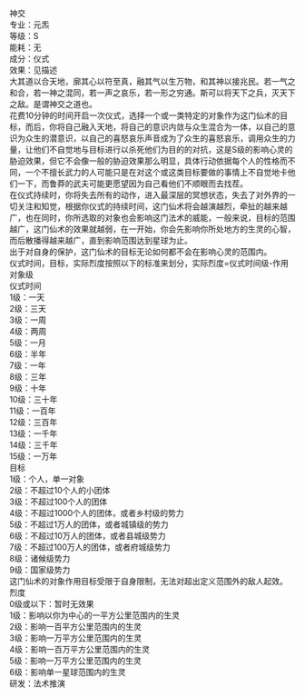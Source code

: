 <title>S级通用仙术</title>
<meta name="GENERATOR" content="WinCHM">
<meta http-equiv="Content-Type" content="text/html; charset=gb2312">
<br>神交
<br>专业：元炁
<br>等级：S
<br>能耗：无
<br>成分：仪式
<br>效果：见描述
<br>大其道以合天地，廓其心以符至真，融其气以生万物，和其神以接兆民。若一气之和合，若一神之混同，若一声之哀乐，若一形之穷通。斯可以将天下之兵，灭天下之敌。是谓神交之道也。
<br>花费10分钟的时间开启一次仪式，选择一个或一类特定的对象作为这门仙术的目标，而后，你将自己融入天地，将自己的意识内敛与众生混合为一体，以自己的意识为众生的潜意识，以自己的喜怒哀乐声音成为了众生的喜怒哀乐，调用众生的力量，让他们不自觉地与目标进行以杀死他们为目的的对抗，这是S级的影响心灵的胁迫效果，但它不会像一般的胁迫效果那么明显，具体行动依据每个人的性格而不同，一个不擅长武力的人可能只是在对这个或这类目标要做的事情上不自觉地卡他们一下，而鲁莽的武夫可能更愿望因为自己看他们不顺眼而去找茬。
<br>在仪式持续时，你将失去所有的动作，进入最深层的冥想状态，失去了对外界的一切关注和知觉，根据你仪式的持续时间，这门仙术将会越演越烈，牵扯的越来越广，也在同时，你所选取的对象也会影响这门法术的威能，一般来说，目标的范围越广，这门仙术的效果就越弱，在一开始，你会先影响你所处地方的生灵的心智，而后散播得越来越广，直到影响范围达到星球为止。
<br>出于对自身的保护，这门仙术的目标无论如何都不会在影响心灵的范围内。
<br>仪式时间，目标，实际烈度按照以下的标准来划分，实际烈度=仪式时间级-作用对象级
<br>仪式时间
<br>1级：一天
<br>2级：三天
<br>3级：一周
<br>4级：两周
<br>5级：一月
<br>6级：半年
<br>7级：一年
<br>8级：三年
<br>9级：十年
<br>10级：三十年
<br>11级：一百年
<br>12级：三百年
<br>13级：一千年
<br>14级：三千年
<br>15级：一万年
<br>目标
<br>1级：个人，单一对象
<br>2级：不超过10个人的小团体
<br>3级：不超过100个人的团体
<br>4级：不超过1000个人的团体，或者乡村级的势力
<br>5级：不超过1万人的团体，或者城镇级的势力
<br>6级：不超过10万人的团体，或者县城级势力
<br>7级：不超过100万人的团体，或者府城级势力
<br>8级：诸候级势力
<br>9级：国家级势力
<br>这门仙术的对象作用目标受限于自身限制，无法对超出定义范围外的敌人起效。
<br>烈度
<br>0级或以下：暂时无效果
<br>1级：影响以你为中心的一平方公里范围内的生灵
<br>2级：影响一百平方公里范围内的生灵
<br>3级：影响一万平方公里范围内的生灵
<br>4级：影响一百万平方公里范围内的生灵
<br>5级：影响一万平方公里范围内的生灵
<br>6级：影响单一星球范围内的生灵
<br>研发：法术推演